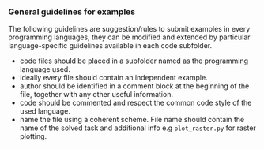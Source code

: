 ### General guidelines for examples 


The following guidelines are suggestion/rules to submit examples 
in every programming languages, they can be modified and extended by
particular language-specific guidelines available in each 
code subfolder.  

- code files should be placed in a subfolder named as the 
  programming language used. 
- ideally every file should contain an independent example.  
- author should be identified in a comment block at the beginning 
  of the file, together with any other useful information. 
- code should be commented and respect the common code style of the 
  used language. 
- name the file using a coherent scheme. File name should contain 
  the name of the solved task and additional info e.g 
  `plot_raster.py` for raster plotting. 
  

